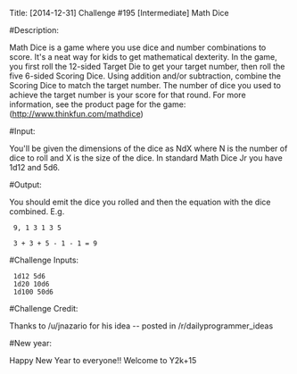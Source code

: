 Title: [2014-12-31] Challenge #195 [Intermediate] Math Dice

#Description:

Math Dice is a game where you use dice and number combinations to score. It's a neat way for kids to get mathematical dexterity. In the game, you first roll the 12-sided Target Die to get your target number, then roll the five 6-sided Scoring Dice. Using addition and/or subtraction, combine the Scoring Dice to match the target number. The number of dice you used to achieve the target number is your score for that round. For more information, see the product page for the game: (http://www.thinkfun.com/mathdice)

#Input:

You'll be given the dimensions of the dice as NdX where N is the number of dice to roll and X is the size of the dice. In standard Math Dice Jr you have 1d12 and 5d6.

#Output:

You should emit the dice you rolled and then the equation with the dice combined. E.g.

     9, 1 3 1 3 5

     3 + 3 + 5 - 1 - 1 = 9

#Challenge Inputs:

     1d12 5d6
     1d20 10d6
     1d100 50d6

#Challenge Credit:

Thanks to /u/jnazario for his idea -- posted in /r/dailyprogrammer_ideas

#New year:

Happy New Year to everyone!! Welcome to Y2k+15
